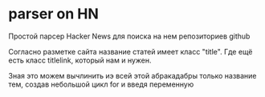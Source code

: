 # parser on HN

Простой парсер Hacker News для поиска на нем репозиториев github

Согласно разметке сайта название статей имеет класс "title". Где ещё есть класс
titlelink, который нам и нужен.

Зная это можем вычлинить иэ всей этой абракадабры только название тем, создав небольшой цикл for и введя переменную 


